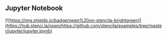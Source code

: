 ## Jupyter Notebook

[![https://img.shields.io/badge/open%20on-stencila-brightgreen]](https://hub.stenci.la/open/https://github.com/stencila/examples/tree/master/jupyter/jupyter.ipynb)

